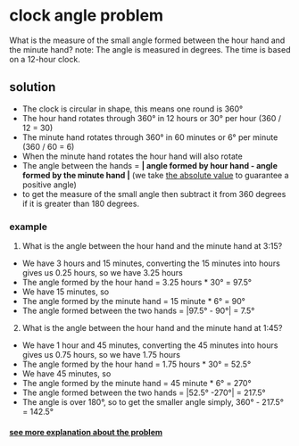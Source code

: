 # clock angle problem

What is the measure of the small angle formed between the hour hand and the minute hand?
note: The angle is measured in degrees. The time is based on a 12-hour clock.

## solution

- The clock is circular in shape, this means one round is 360°
- The hour hand rotates through 360° in 12 hours or 30° per hour (360 / 12 = 30)
- The minute hand rotates through 360° in 60 minutes or 6° per minute (360 / 60 = 6)
- When the minute hand rotates the hour hand will also rotate
- The angle between the hands = **| angle formed by hour hand - angle formed by the minute hand |** (we take [the absolute value](https://en.wikipedia.org/wiki/Absolute_value) to guarantee a positive angle)
- to get the measure of the small angle then subtract it from 360 degrees if it is greater than 180 degrees.

### example

1. What is the angle between the hour hand and the minute hand at 3:15?

- We have 3 hours and 15 minutes, converting the 15 minutes into hours gives us 0.25 hours, so we have 3.25 hours
- The angle formed by the hour hand = 3.25 hours \* 30° = 97.5°
- We have 15 minutes, so
- The angle formed by the minute hand = 15 minute \* 6° = 90°
- The angle formed between the two hands = |97.5° - 90°| = 7.5°

2. What is the angle between the hour hand and the minute hand at 1:45?

- We have 1 hour and 45 minutes, converting the 45 minutes into hours gives us 0.75 hours, so we have 1.75 hours
- The angle formed by the hour hand = 1.75 hours \* 30° = 52.5°
- We have 45 minutes, so
- The angle formed by the minute hand = 45 minute \* 6° = 270°
- The angle formed between the two hands = |52.5° -270°| = 217.5°
- The angle is over 180°, so to get the smaller angle simply, 360° - 217.5° = 142.5°

#### [see more explanation about the problem](https://en.wikipedia.org/wiki/Clock_angle_problem)
